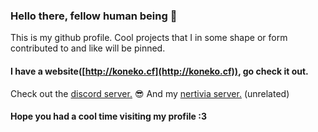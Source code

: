 ### Hello there, fellow human being 👋
This is my github profile.
Cool projects that I in some shape or form contributed to and like will be pinned.
#### I have a website([http://koneko.cf](http://koneko.cf)), go check it out.
Check out the [discord server.](https://discord.gg/bYrfPup) 😎
And my [nertivia server.](https://nertivia.tk/invites/doTPrA) (unrelated)
#### Hope you had a cool time visiting my profile :3





<!--
**thekoneko/thekoneko** is a ✨ _special_ ✨ repository because its `README.md` (this file) appears on your GitHub profile.

Here are some ideas to get you started:

- 🔭 I’m currently working on ...
- 🌱 I’m currently learning ...
- 👯 I’m looking to collaborate on ...
- 🤔 I’m looking for help with ...
- 💬 Ask me about ...
- 📫 How to reach me: ...
- 😄 Pronouns: ...
- ⚡ Fun fact: ...
-->
